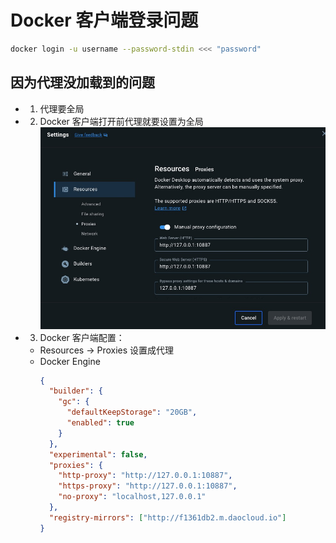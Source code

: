 # Docker 客户端登录问题

```bash
docker login -u username --password-stdin <<< "password"
```

## 因为代理没加载到的问题

- 1. 代理要全局
- 2. Docker 客户端打开前代理就要设置为全局
     ![setting-proxies](./img/setting-proxies.jpg)
- 3. Docker 客户端配置：
  - Resources -> Proxies 设置成代理
  - Docker Engine
    ```json
    {
      "builder": {
        "gc": {
          "defaultKeepStorage": "20GB",
          "enabled": true
        }
      },
      "experimental": false,
      "proxies": {
        "http-proxy": "http://127.0.0.1:10887",
        "https-proxy": "http://127.0.0.1:10887",
        "no-proxy": "localhost,127.0.0.1"
      },
      "registry-mirrors": ["http://f1361db2.m.daocloud.io"]
    }
    ```
